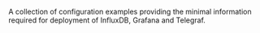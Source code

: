 A collection of configuration examples providing the minimal information required for deployment of InfluxDB, Grafana and Telegraf.
